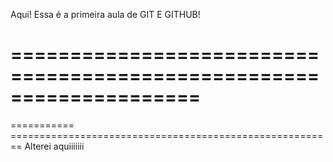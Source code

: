 Aqui! Essa é a primeira aula de GIT E GITHUB!

====================================================================
====================================================================
=========== ========================================================
Alterei aquiiiiiii
